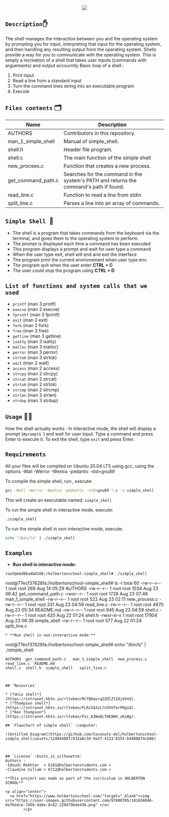 <p align="center">
  <img src="https://user-images.githubusercontent.com/124044887/234376390-71b16d1b-d8ae-49cf-9f5f-5fa52a350d0c.png"/>
        </p>





## `Description`:hand:
The shell manages the interaction between you and the operating system by prompting you for input, interpreting that input for the operating system, and then handling any resulting output from the operating system.
Shells provide a way for you to communicate with the operating system.
This is simply a recreation of a shell that takes user inputs (commands with arguements) and output accourntly
Basic loop of a shell :
1. Print input
2. Read a line from a standard input
3. Turn the command lines string into an executable program
4. Execute

## `Files contents` :card_index_dividers:

| Name | Description |
| ------------------------------ | -------------------------------------------- |
| AUTHORS | Contributors in this repository.|
| man_1_simple_shell | Manual of simple_shell. |
| shell.h | Header file program. |
| shell.c | The main function of the simple shell |
| new_procees.c | Function that creates a new process. |
| get_command_path.c | Searches for the command in the system's PATH and returns the command's path if found. |
| read_line.c | Function to read a line from stdin |
| split_line.c | Parses a line into an array of commands. |

## `Simple Shell `🐚

- The shell is a program that takes commands from the keyboard via the terminal, and gives them to the operating system to perform.
- The prompt is displayed each time a command has been executed
- This program displays a prompt and wait for user type a command
- When the user type exit, shell will end and exit the interface
- The program print the current environement when user type env
- The program quit when the user enter **CTRL + C**
- The user could stop the program using **CTRL  + D**


## `List of functions and system calls that we used`

* ```printf``` (man 3 printf)
* ```execve``` (man 2 execve)
* ```fprintf``` (man 3 fprintf)
* ```exit``` (man 2 exit)
* ```fork``` (man 2 fork)
* ```free``` (man 3 free)
* ```getline``` (man 3 getline)
* ```isatty``` (man 3 isatty)
* ```malloc``` (man 3 malloc)
* ```perror``` (man 3 perror)
* ```strtok``` (man 3 strtok)
* ```wait``` (man 2 wait)
* ```access``` (man 2 access)
* ```strcpy``` (man 2 strcpy)
* ```strcat``` (man 2 strcat)
* ```strtok``` (man 2 strtok)
* ```strcmp``` (man 2 strcmp)
* ```strlen``` (man 3 strlen)
* ```strdup``` (man 3 strdup)

## `Usage` :man_technologist:

How the shell actually works :
In interactive mode, the shell will display a prompt (`#prompt$ `) and wait for user input. Type a command and press Enter to execute it. To exit the shell, type `exit` and press Enter.

## `Requirements`
All your files will be compiled on Ubuntu 20.04 LTS using gcc, using the options -Wall -Werror -Wextra -pedantic -std=gnu89

To compile the simple shell, run:, execute:
```bash
gcc -Wall -Werror -Wextra -pedantic -std=gnu89 *.c -o simple_shell
```

This will create an executable named: ```simple_shell```

To run the simple shell in interactive mode, execute:
```bash
./simple_shell
```

To run the simple shell in non-interactive mode, execute:
```bash
echo "/bin/ls" | ./simple_shell
```

## `Examples`

* **Run shell in interactive mode:**

```
root@ebd0ba4bd160:/holbertonschool-simple_shell# ./simple_shell
```
root@77ecf37628fa:/holbertonschool-simple_shell# ls -l
total 60
-rw-r--r-- 1 root root   269 Aug 14 05:29 AUTHORS
-rw-r--r-- 1 root root  1034 Aug 23 06:42 get_command_path.c
-rwxr--r-- 1 root root  1726 Aug 23 07:46 man_1_simple_shell
-rw-r--r-- 1 root root   522 Aug 23 02:11 new_process.c
-rw-r--r-- 1 root root   331 Aug 23 04:59 read_line.c
-rw-r--r-- 1 root root  4870 Aug 23 05:34 README.md
-rw-r--r-- 1 root root   945 Aug 23 04:59 shell.c
-rw-r--r-- 1 root root   420 Aug 22 01:24 shell.h
-rwxr-xr-x 1 root root 17904 Aug 23 06:39 simple_shell
-rw-r--r-- 1 root root   577 Aug 22 01:24 split_line.c   


```
* **Run shell in non-interactive mode:**
```
root@77ecf37628fa:/holbertonschool-simple_shell# echo "/bin/ls" | ./simple_shell
```
AUTHORS  get_command_path.c   man_1_simple_shell  new_process.c  read_line.c  README.md 
shell.c  shell.h  simple_shell   split_line.c



## `Resources`

* [*Unix shell*](https://intranet.hbtn.io/rltoken/McTQ6qvcqZZQlZtZdjdVnQ).
* [*Thompson shell*](https://intranet.hbtn.io/rltoken/FLRzIA3zLln5XV7erPHgsQ).
* [*Ken Thompson*](https://intranet.hbtn.io/rltoken/Pzs_A3Wo6LTHE8WX_uKiWg).

## `Flowchart of simple shell` :computer:

![Untitled Diagram](https://github.com/Coconuts-del/holbertonschool-simple_shell/assets/124044887/632a6c34-9a37-4123-8155-b4988874cb86)



## `License` :busts_in_silhouette:
Authors :
-Idoudi Mokhtar  < 6181@holbertonstudents.com >
-Claudine Sillam < 6712@holbertonstudents.com >

**This project was made as part of the curriculum in HOLBERTON SCHOOL**

<p align="center">
  <a href="https://www.holbertonschool.com/"target="_blank"><img src="https://user-images.githubusercontent.com/97880395/181658846-6e76edce-7d56-4abe-8c62-228479bde436.png" </a>
        </p>
	
